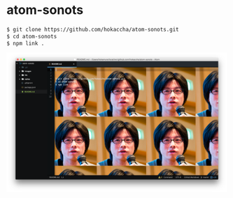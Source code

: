 # atom-sonots

```
$ git clone https://github.com/hokaccha/atom-sonots.git
$ cd atom-sonots
$ npm link .
```
![ss](ss.png)
